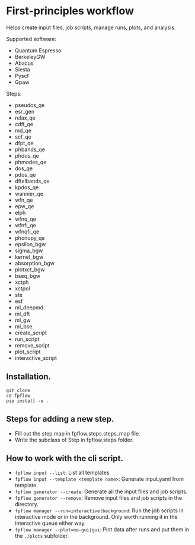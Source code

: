 # First-principles workflow

Helps create input files, job scripts, manage runs, plots, and analysis. 

Supported software:
- Quantum Espresso
- BerkeleyGW
- Abacus
- Siesta
- Pyscf
- Gpaw

Steps:
- pseudos_qe
- esr_gen
- relax_qe
- cdft_qe
- md_qe
- scf_qe
- dfpt_qe
- phbands_qe
- phdos_qe
- phmodes_qe
- dos_qe
- pdos_qe
- dftelbands_qe
- kpdos_qe
- wannier_qe
- wfn_qe
- epw_qe
- elph
- wfnq_qe
- wfnfi_qe
- wfnqfi_qe
- phonopy_qe
- epsilon_bgw
- sigma_bgw
- kernel_bgw
- absorption_bgw
- plotxct_bgw
- bseq_bgw
- xctph
- xctpol
- ste
- esf
- ml_deepmd
- ml_dft
- ml_gw
- ml_bse
- create_script
- run_script
- remove_script
- plot_script
- interactive_script

## Installation. 

```
git clone 
cd fpflow
pip install -e .
```


## Steps for adding a new step.
- Fill out the step map in fpflow.steps.steps_map file. 
- Write the subclass of Step in fpflow.steps folder.

## How to work with the cli script. 
- `fpflow input --list`: List all templates
- `fpflow input --template <template name>`: Generate input.yaml from template. 
- `fpflow generator --create`: Generate all the input files and job scripts.
- `fpflow generator --remove`: Remove input files and job scripts in the directory.
- `fpflow manager --run=interactive|background`: Run the job scripts in interactive mode or in the background. 
Only worth running it in the interactive queue either way.
- `fpflow manager --plot=no-gui|gui`: Plot data after runs and put them in the `./plots` subfolder. 